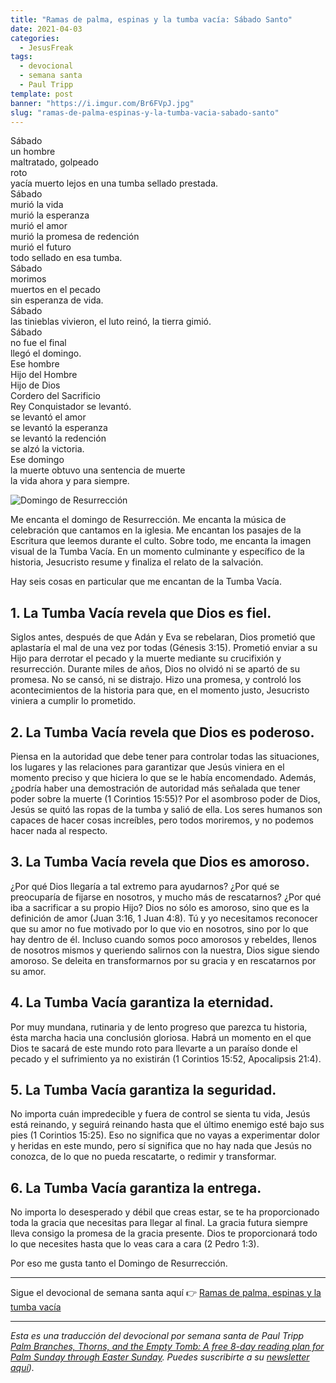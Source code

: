 ```yaml
---
title: "Ramas de palma, espinas y la tumba vacía: Sábado Santo"
date: 2021-04-03
categories:
  - JesusFreak
tags:
  - devocional
  - semana santa
  - Paul Tripp
template: post
banner: "https://i.imgur.com/Br6FVpJ.jpg"
slug: "ramas-de-palma-espinas-y-la-tumba-vacia-sabado-santo"
---
```


Sábado <br>
un hombre <br>
maltratado, golpeado <br>
roto <br>
yacía muerto lejos en una tumba sellado prestada. <br>
Sábado <br>
murió la vida <br>
murió la esperanza <br>
murió el amor <br>
murió la promesa de redención <br>
murió el futuro <br>
todo sellado en esa tumba. <br>
Sábado <br>
morimos <br>
muertos en el pecado <br>
sin esperanza de vida. <br>
Sábado <br>
las tinieblas vivieron, el luto reinó, la tierra gimió. <br>
Sábado <br>
no fue el final <br>
llegó el domingo. <br>
Ese hombre <br>
Hijo del Hombre <br>
Hijo de Dios <br>
Cordero del Sacrificio <br>
Rey Conquistador se levantó. <br>
se levantó el amor <br>
se levantó la esperanza <br>
se levantó la redención <br>
se alzó la victoria. <br>
Ese domingo <br>
la muerte obtuvo una sentencia de muerte <br>
la vida ahora y para siempre. 

![Domingo de Resurrección](https://i.imgur.com/Br6FVpJ.jpg)

Me encanta el domingo de Resurrección. Me encanta la música de celebración que cantamos en la iglesia. Me encantan los pasajes de la Escritura que leemos durante el culto. Sobre todo, me encanta la imagen visual de la Tumba Vacía. En un momento culminante y específico de la historia, Jesucristo resume y finaliza el relato de la salvación.

Hay seis cosas en particular que me encantan de la Tumba Vacía.

## 1. La Tumba Vacía revela que Dios es fiel.
Siglos antes, después de que Adán y Eva se rebelaran, Dios prometió que aplastaría el mal de una vez por todas (Génesis 3:15). Prometió enviar a su Hijo para derrotar el pecado y la muerte mediante su crucifixión y resurrección. Durante miles de años, Dios no olvidó ni se apartó de su promesa. No se cansó, ni se distrajo. Hizo una promesa, y controló los acontecimientos de la historia para que, en el momento justo, Jesucristo viniera a cumplir lo prometido.

## 2. La Tumba Vacía revela que Dios es poderoso.
Piensa en la autoridad que debe tener para controlar todas las situaciones, los lugares y las relaciones para garantizar que Jesús viniera en el momento preciso y que hiciera lo que se le había encomendado. Además, ¿podría haber una demostración de autoridad más señalada que tener poder sobre la muerte (1 Corintios 15:55)? Por el asombroso poder de Dios, Jesús se quitó las ropas de la tumba y salió de ella. Los seres humanos son capaces de hacer cosas increíbles, pero todos moriremos, y no podemos hacer nada al respecto.

## 3. La Tumba Vacía revela que Dios es amoroso.
¿Por qué Dios llegaría a tal extremo para ayudarnos? ¿Por qué se preocuparía de fijarse en nosotros, y mucho más de rescatarnos? ¿Por qué iba a sacrificar a su propio Hijo? Dios no sólo es amoroso, sino que es la definición de amor (Juan 3:16, 1 Juan 4:8). Tú y yo necesitamos reconocer que su amor no fue motivado por lo que vio en nosotros, sino por lo que hay dentro de él. Incluso cuando somos poco amorosos y rebeldes, llenos de nosotros mismos y queriendo salirnos con la nuestra, Dios sigue siendo amoroso. Se deleita en transformarnos por su gracia y en rescatarnos por su amor.

## 4. La Tumba Vacía garantiza la eternidad.
Por muy mundana, rutinaria y de lento progreso que parezca tu historia, ésta marcha hacia una conclusión gloriosa. Habrá un momento en el que Dios te sacará de este mundo roto para llevarte a un paraíso donde el pecado y el sufrimiento ya no existirán (1 Corintios 15:52, Apocalipsis 21:4).

## 5. La Tumba Vacía garantiza la seguridad.
No importa cuán impredecible y fuera de control se sienta tu vida, Jesús está reinando, y seguirá reinando hasta que el último enemigo esté bajo sus pies (1 Corintios 15:25). Eso no significa que no vayas a experimentar dolor y heridas en este mundo, pero sí significa que no hay nada que Jesús no conozca, de lo que no pueda rescatarte, o redimir y transformar.

## 6. La Tumba Vacía garantiza la entrega.
No importa lo desesperado y débil que creas estar, se te ha proporcionado toda la gracia que necesitas para llegar al final. La gracia futura siempre lleva consigo la promesa de la gracia presente. Dios te proporcionará todo lo que necesites hasta que lo veas cara a cara (2 Pedro 1:3).

Por eso me gusta tanto el Domingo de Resurrección.

---

Sigue el devocional de semana santa aquí 👉 [Ramas de palma, espinas y la tumba vacía](/ramas-de-palma-espinas-y-la-tumba-vacia)

---

*Esta es una traducción del devocional por semana santa de Paul Tripp [Palm Branches, Thorns, and the Empty Tomb: A free 8-day reading plan for Palm Sunday
through Easter Sunday](https://cdn.shopify.com/s/files/1/1695/6503/files/Journey_to_the_Cross_Download.pdf?v=1615329390). Puedes suscribirte a su [newsletter aquí](https://www.paultripp.com)).*